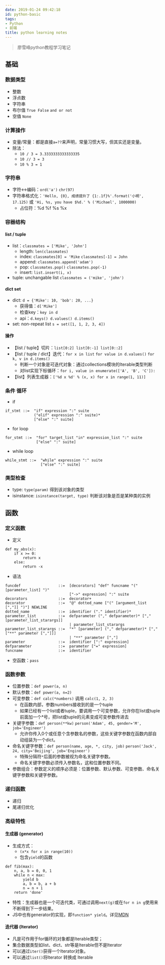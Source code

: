 ```yaml
---
date: 2019-01-24 09:42:18
id: python-basic
tags:
- Python
- 前端
title: python learning notes
---
```


> 廖雪峰python教程学习笔记

<!-- more -->

## 基础

### 数据类型

* 整数
* 浮点数
* 字符串
* 布尔值 `True False` `and or not`
* 空值 `None`

### 计算操作

* 变量/常量：都是直接`a=??`来声明，常量习惯大写，但其实还是变量。
* 除法：
  * `10 / 3 = 3.3333333333333335` 
  * `10 // 3 = 3` 
  * `10 % 3 = 1`

### 字符串

* 字符<->编码：`ord('a')` `chr(97)`
* 字符串格式化：`'Hello, {0}, 成绩提升了 {1:.1f}%'.format('小明', 17.125)` 或 `'Hi, %s, you have $%d.' % ('Michael', 1000000)`
  * 占位符：%d %f %s %x

### 容器结构

#### list / tuple

* list：`classmates = ['Mike', 'John']`
  * length: `len(classmates)`
  * index: `classmates[0] = 'Mike` `classmates[-1] = John`
  * append: `classmates.append('adam')`
  * pop: `classmates.pop()` `classmates.pop(-1)`
  * insert: `list.insert(i, x)`
* tuple: unchangable list `classmates = ('mike', 'john')`

#### dict set

* dict: `d = {'Mike': 10, 'bob': 20, ...}`
  * 获得值：`d['Mike']`
  * 检查key：`key in d`
  * api：`d.keys() d.values() d.items()`
* set: non-repeat list `s = set([1, 1, 2, 3, 4])`

#### 操作

* 【list / tuple】切片：`list[0:2] list[0:-1] list[0::2]`
* 【list / tuple / dict】迭代：`for x in list` `for value in d.values()` `for k, v in d.items()`
  * 判断一个对象是可迭代对象：通过collections模块的Iterable类型判断
  * 对list实现下标循环：`for i, value in enumerate(['A', 'B', 'C']):`
* 【list】列表生成器：`['%d x %d' % (x, x) for x in range(1, 11)]`

### 条件 循环

* if

````
if_stmt ::=  "if" expression ":" suite
             ("elif" expression ":" suite)*
             ["else" ":" suite]
````

* for loop

````
for_stmt ::=  "for" target_list "in" expression_list ":" suite
              ["else" ":" suite]
````

* while loop

````
while_stmt ::=  "while" expression ":" suite
                ["else" ":" suite]
````

### 类型检查

* type: `type(param)` 得到该对象的类型
* isinstance: `isinstance(target, type)` 判断该对象是否是某种类的实例

## 函数

### 定义函数

* 定义

````
def my_abs(x):
    if x >= 0:
        return x
    else:
        return -x
````

* 语法

````
funcdef                 ::=  [decorators] "def" funcname "(" [parameter_list] ")"
                             ["->" expression] ":" suite
decorators              ::=  decorator+
decorator               ::=  "@" dotted_name ["(" [argument_list [","]] ")"] NEWLINE
dotted_name             ::=  identifier ("." identifier)*
parameter_list          ::=  defparameter ("," defparameter)* ["," [parameter_list_starargs]]
                             | parameter_list_starargs
parameter_list_starargs ::=  "*" [parameter] ("," defparameter)* ["," ["**" parameter [","]]]
                             | "**" parameter [","]
parameter               ::=  identifier [":" expression]
defparameter            ::=  parameter ["=" expression]
funcname                ::=  identifier
````

* 空函数：`pass`

### 函数参数

* 位置参数：`def power(a, n)`
* 默认参数：`def power(a, n=2)`
* 可变参数：`def calc(*numbers)` 调用 `calc(1, 2, 3)`
  * 在函数内部，参数numbers接收到的是一个tuple
  * 如果已经有一个list或者tuple，要调用一个可变参数，允许你在list或tuple前面加一个*号，把list或tuple的元素变成可变参数传进去
* 关键字参数：`def person(**kw)` `person('Adam', 45, gender='M', job='Engineer')`
  * 允许你传入0个或任意个含参数名的参数，这些关键字参数在函数内部自动组装为一个dict。
* 命名关键字参数：`def person(name, age, *, city, job)` `person('Jack', 24, city='Beijing', job='Engineer')`
  * 特殊分隔符`*`后面的参数被视为命名关键字参数。
  * 命名关键字参数必须传入参数名，这和位置参数不同。
* 参数组合：参数定义的顺序必须是：位置参数、默认参数、可变参数、命名关键字参数和关键字参数。

### 递归函数

* 递归
* 尾递归优化

### 高级特性

#### 生成器 (generator)
  
* 生成方式：
  * `(x*x for x in range(10))`
  * 包含`yield`的函数

````
def fib(max):
    n, a, b = 0, 0, 1
    while n < max:
        yield b
        a, b = b, a + b
        n = n + 1
    return 'done'
````

* 特性：生成器也是一个可迭代类，可通过调用`next(g)`或在`for n in g`使用来不断得到下一步结果。
* JS中也有generator的实现，即`function* yield`。详见[MDN](https://developer.mozilla.org/en-US/docs/Web/JavaScript/Reference/Statements/function*)

#### 迭代器 (Iterator)

* 凡是可作用于for循环的对象都是Iterable类型；
* 集合数据类型如list、dict、str等是Iterable但不是Iterator
* 可以通过`iter()`获得一个Iterator对象。
* 可以通过`list()`将Iterator 转换成 Iterable
